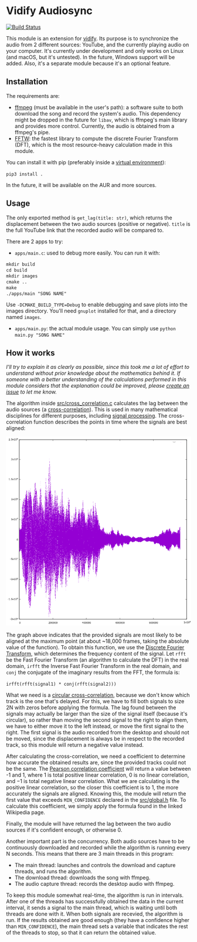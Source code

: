 # Vidify Audiosync
[![Build Status](https://travis-ci.com/marioortizmanero/vidify-audiosync.svg?branch=master)](https://travis-ci.com/marioortizmanero/vidify-audiosync)

This module is an extension for [vidify](https://github.com/marioortizmanero/spotify-music-videos). Its purpose is to synchronize the audio from 2 different sources: YouTube, and the currently playing audio on your computer. It's currently under development and only works on Linux (and macOS, but it's untested). In the future, Windows support will be added. Also, it's a separate module because it's an optional feature.


## Installation
The requirements are:

* [ffmpeg](https://www.ffmpeg.org/) (must be available in the user's path): a software suite to both download the song and record the system's audio. This dependency might be dropped in the future for `libav`, which is ffmpeg's main library and provides more control. Currently, the audio is obtained from a ffmpeg's pipe.
* [FFTW](http://www.fftw.org/): the fastest library to compute the discrete Fourier Transform (DFT), which is the most resource-heavy calculation made in this module.

You can install it with pip (preferably inside a [virtual environment](https://docs.python.org/3/tutorial/venv.html)):

`pip3 install .`

In the future, it will be available on the AUR and more sources.


## Usage
The only exported method is `get_lag(title: str)`, which returns the displacement between the two audio sources (positive or negative). `title` is the full YouTube link that the recorded audio will be compared to.

There are 2 apps to try:

* `apps/main.c`: used to debug more easily. You can run it with:

```shell
mkdir build
cd build
mkdir images
cmake ..
make
./apps/main "SONG NAME"
```

Use `-DCMAKE_BUILD_TYPE=Debug` to enable debugging and save plots into the images directory. You'll need `gnuplot` installed for that, and a directory named `images`.

* `apps/main.py`: the actual module usage. You can simply use `python main.py "SONG NAME"`


## How it works
*I'll try to explain it as clearly as possible, since this took me a lot of effort to understand without prior knowledge about the mathematics behind it. If someone with a better understanding of the calculations performed in this module considers that the explanation could be improved, please [create an issue](https://github.com/marioortizmanero/vidify-audiosync/issues) to let me know.*

The algorithm inside [src/cross\_correlation.c](https://github.com/marioortizmanero/vidify-audiosync/blob/master/src/cross_correlation.c) calculates the lag between the audio sources (a [cross-correlation](https://en.wikipedia.org/wiki/Cross-correlation)). This is used in many mathematical disciplines for different purposes, including [signal processing](https://en.wikipedia.org/wiki/Cross-correlation#Time_delay_analysis). The cross-correlation function describes the points in time where the signals are best aligned:

![img](images/cross_correlation.png)

The graph above indicates that the provided signals are most likely to be aligned at the maximum point (at about ~18,000 frames, taking the absolute value of the function). To obtain this function, we use the [Discrete Fourier Transform](https://en.wikipedia.org/wiki/Fast_Fourier_transform), which determines the frequency content of the signal. Let `rfft` be the Fast Fourier Transform (an algorithm to calculate the DFT) in the real domain, `irfft` the Inverse Fast Fourier Transform in the real domain, and `conj` the conjugate of the imaginary results from the FFT, the formula is:

`irfft(rfft(signal1) * conj(rfft(signal2)))`

What we need is a [circular cross-correlation](https://en.wikipedia.org/wiki/Discrete_Fourier_transform#Circular_convolution_theorem_and_cross-correlation_theorem), because we don't know which track is the one that's delayed. For this, we have to fill both signals to size 2N with zeros before applying the formula. The lag found between the signals may actually be larger than the size of the signal itself (because it's circular), so rather than moving the second signal to the right to align them, we have to either move it to the left instead, or move the first signal to the right. The first signal is the audio recorded from the desktop and should not be moved, since the displacement is always be in respect to the recorded track, so this module will return a negative value instead.

After calculating the cross-correlation, we need a coefficient to determine how accurate the obtained results are, since the provided tracks could not be the same. The [Pearson correlation coefficient](https://en.wikipedia.org/wiki/Pearson_correlation_coefficient#For_a_sample) will return a value between -1 and 1, where 1 is total positive linear correlation, 0 is no linear correlation, and −1 is total negative linear correlation. What we are calculating is the positive linear correlation, so the closer this coefficient is to 1, the more accurately the signals are aligned. Knowing this, the module will return the first value that exceeds `MIN_CONFIDENCE` declared in the [src/global.h](https://github.com/marioortizmanero/vidify-audiosync/blob/master/src/global.h) file. To calculate this coefficient, we simply apply the formula found in the linked Wikipedia page.

Finally, the module will have returned the lag between the two audio sources if it's confident enough, or otherwise 0.

Another important part is the concurrency. Both audio sources have to be continuously downloaded and recorded while the algorithm is running every N seconds. This means that there are 3 main threads in this program:

* The main thread: launches and controls the download and capture threads, and runs the algorithm.
* The download thread: downloads the song with ffmpeg.
* The audio capture thread: records the desktop audio with ffmpeg.

To keep this module somewhat real-time, the algorithm is run in intervals. After one of the threads has successfully obtained the data in the current interval, it sends a signal to the main thread, which is waiting until both threads are done with it. When both signals are recevied, the algorithm is run. If the results obtained are good enough (they have a confidence higher than `MIN_CONFIDENCE`), the main thread sets a variable that indicates the rest of the threads to stop, so that it can return the obtained value.

